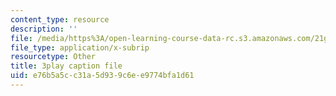 ```yaml
---
content_type: resource
description: ''
file: /media/https%3A/open-learning-course-data-rc.s3.amazonaws.com/21g-101-chinese-i-regular-fall-2014/e76b5a5cc31a5d939c6ee9774bfa1d61_oUIGRmcnUtA.vtt
file_type: application/x-subrip
resourcetype: Other
title: 3play caption file
uid: e76b5a5c-c31a-5d93-9c6e-e9774bfa1d61
---
```


